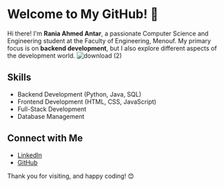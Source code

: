 
# Welcome to My GitHub! 👋

Hi there! I'm **Rania Ahmed Antar**, a passionate Computer Science and Engineering student at the Faculty of Engineering, Menouf. My primary focus is on **backend development**, but I also explore different aspects of the development world.
![download (2)](https://github.com/user-attachments/assets/112ce18f-30a1-4905-9194-35e98775e20d)



## Skills

- Backend Development (Python, Java, SQL)
- Frontend Development (HTML, CSS, JavaScript)
- Full-Stack Development
- Database Management

## Connect with Me

- [LinkedIn](https://www.linkedin.com/in/your-linkedin-profile)
- [GitHub](https://github.com/your-github-profile)

Thank you for visiting, and happy coding! 😊
